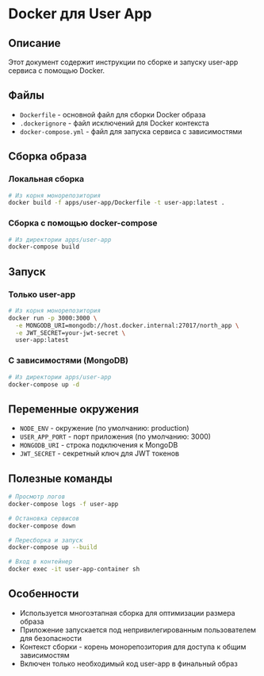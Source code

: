 # Docker для User App

## Описание

Этот документ содержит инструкции по сборке и запуску user-app сервиса с помощью Docker.

## Файлы

- `Dockerfile` - основной файл для сборки Docker образа
- `.dockerignore` - файл исключений для Docker контекста
- `docker-compose.yml` - файл для запуска сервиса с зависимостями

## Сборка образа

### Локальная сборка

```bash
# Из корня монорепозитория
docker build -f apps/user-app/Dockerfile -t user-app:latest .
```

### Сборка с помощью docker-compose

```bash
# Из директории apps/user-app
docker-compose build
```

## Запуск

### Только user-app

```bash
# Из корня монорепозитория
docker run -p 3000:3000 \
  -e MONGODB_URI=mongodb://host.docker.internal:27017/north_app \
  -e JWT_SECRET=your-jwt-secret \
  user-app:latest
```

### С зависимостями (MongoDB)

```bash
# Из директории apps/user-app
docker-compose up -d
```

## Переменные окружения

- `NODE_ENV` - окружение (по умолчанию: production)
- `USER_APP_PORT` - порт приложения (по умолчанию: 3000)
- `MONGODB_URI` - строка подключения к MongoDB
- `JWT_SECRET` - секретный ключ для JWT токенов

## Полезные команды

```bash
# Просмотр логов
docker-compose logs -f user-app

# Остановка сервисов
docker-compose down

# Пересборка и запуск
docker-compose up --build

# Вход в контейнер
docker exec -it user-app-container sh
```

## Особенности

- Используется многоэтапная сборка для оптимизации размера образа
- Приложение запускается под непривилегированным пользователем для безопасности
- Контекст сборки - корень монорепозитория для доступа к общим зависимостям
- Включен только необходимый код user-app в финальный образ
